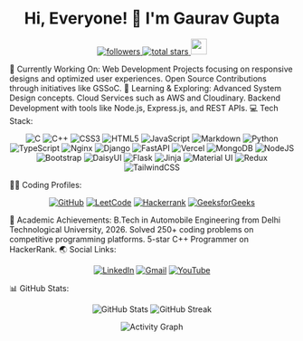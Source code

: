 <h1 align="center">Hi, Everyone! 👋 I'm Gaurav Gupta</h1> <p align="center"> <a href="https://github.com/Gaurav075?tab=followers"> <img alt="followers" title="Follow me on GitHub" src="https://custom-icon-badges.demolab.com/github/followers/Gaurav075?color=236ad3&labelColor=1155ba&style=for-the-badge&logo=person-add&label=Followers&logoColor=white"/> </a> <a href="https://github.com/Gaurav075?tab=repositories&sort=stargazers"> <img alt="total stars" title="Total stars on GitHub" src="https://custom-icon-badges.demolab.com/github/stars/Gaurav075?color=55960c&style=for-the-badge&labelColor=488207&logo=star"/> </a> <img src="https://komarev.com/ghpvc/?username=Gaurav075&label=PROFILE%20VISITORS&color=CD5F08&style=for-the-badge" height="28"/> </p>
🔭 Currently Working On:
Web Development Projects focusing on responsive designs and optimized user experiences.
Open Source Contributions through initiatives like GSSoC.
🌱 Learning & Exploring:
Advanced System Design concepts.
Cloud Services such as AWS and Cloudinary.
Backend Development with tools like Node.js, Express.js, and REST APIs.
💻 Tech Stack:
<p align="center"> <img src="https://img.shields.io/badge/c-%2300599C.svg?style=for-the-badge&logo=c&logoColor=white" alt="C"/> <img src="https://img.shields.io/badge/c++-%2300599C.svg?style=for-the-badge&logo=c%2B%2B&logoColor=white" alt="C++"/> <img src="https://img.shields.io/badge/css3-%231572B6.svg?style=for-the-badge&logo=css3&logoColor=white" alt="CSS3"/> <img src="https://img.shields.io/badge/html5-%23E34F26.svg?style=for-the-badge&logo=html5&logoColor=white" alt="HTML5"/> <img src="https://img.shields.io/badge/javascript-%23323330.svg?style=for-the-badge&logo=javascript&logoColor=%23F7DF1E" alt="JavaScript"/> <img src="https://img.shields.io/badge/markdown-%23000000.svg?style=for-the-badge&logo=markdown&logoColor=white" alt="Markdown"/> <img src="https://img.shields.io/badge/python-3670A0?style=for-the-badge&logo=python&logoColor=ffdd54" alt="Python"/> <img src="https://img.shields.io/badge/typescript-%23007ACC.svg?style=for-the-badge&logo=typescript&logoColor=white" alt="TypeScript"/> <img src="https://img.shields.io/badge/nginx-%23009639.svg?style=for-the-badge&logo=nginx&logoColor=white" alt="Nginx"/> <img src="https://img.shields.io/badge/django-%23092E20.svg?style=for-the-badge&logo=django&logoColor=white" alt="Django"/> <img src="https://img.shields.io/badge/FastAPI-005571?style=for-the-badge&logo=fastapi" alt="FastAPI"/> <img src="https://img.shields.io/badge/vercel-%23000000.svg?style=for-the-badge&logo=vercel&logoColor=white" alt="Vercel"/> <img src="https://img.shields.io/badge/MongoDB-%234ea94b.svg?style=for-the-badge&logo=mongodb&logoColor=white" alt="MongoDB"/> <img src="https://img.shields.io/badge/node.js-6DA55F?style=for-the-badge&logo=node.js&logoColor=white" alt="NodeJS"/> <img src="https://img.shields.io/badge/bootstrap-%238511FA.svg?style=for-the-badge&logo=bootstrap&logoColor=white" alt="Bootstrap"/> <img src="https://img.shields.io/badge/daisyui-5A0EF8?style=for-the-badge&logo=daisyui&logoColor=white" alt="DaisyUI"/> <img src="https://img.shields.io/badge/flask-%23000.svg?style=for-the-badge&logo=flask&logoColor=white" alt="Flask"/> <img src="https://img.shields.io/badge/jinja-white.svg?style=for-the-badge&logo=jinja&logoColor=black" alt="Jinja"/> <img src="https://img.shields.io/badge/materialui-%230081CB.svg?style=for-the-badge&logo=material-ui&logoColor=white" alt="Material UI"/> <img src="https://img.shields.io/badge/redux-%23593d88.svg?style=for-the-badge&logo=redux&logoColor=white" alt="Redux"/> <img src="https://img.shields.io/badge/tailwindcss-%2338B2AC.svg?style=for-the-badge&logo=tailwind-css&logoColor=white" alt="TailwindCSS"/> </p>
👨‍💻 Coding Profiles:
<p align="center"> <a href="https://github.com/Gaurav075"><img src="https://img.shields.io/badge/GitHub-181717?style=for-the-badge&logo=github&logoColor=white" alt="GitHub"></a> <a href="https://leetcode.com/u/officialgauravgupta3/"><img src="https://img.shields.io/badge/LeetCode-FFA116?style=for-the-badge&logo=leetcode&logoColor=black" alt="LeetCode"></a> <a href="https://www.hackerrank.com/GauravGupta007"><img src="https://img.shields.io/badge/Hackerrank-2EC866?style=for-the-badge&logo=hackerrank&logoColor=white" alt="Hackerrank"></a> <a href="https://www.geeksforgeeks.org/user/gauravgupta124/"><img src="https://img.shields.io/badge/GeeksforGeeks-008000?style=for-the-badge&logo=geeksforgeeks&logoColor=white" alt="GeeksforGeeks"></a> </p>
📜 Academic Achievements:
B.Tech in Automobile Engineering from Delhi Technological University, 2026.
Solved 250+ coding problems on competitive programming platforms.
5-star C++ Programmer on HackerRank.
🌏 Social Links:
<p align="center"> <a href="https://www.linkedin.com/in/gaurav-gupta-097069261/"><img src="https://img.shields.io/badge/LinkedIn-0A66C2?style=for-the-badge&logo=linkedin&logoColor=white" alt="LinkedIn"></a> <a href="mailto:officialgauravgupta3@gmail.com"><img src="https://img.shields.io/badge/Gmail-D14836?style=for-the-badge&logo=gmail&logoColor=white" alt="Gmail"></a> <a href="https://www.youtube.com/channel/UCJtTJKJ_bg7RB1ObHzKCRqw"><img src="https://img.shields.io/badge/YouTube-FF0000?style=for-the-badge&logo=youtube&logoColor=white" alt="YouTube"></a> </p>
📊 GitHub Stats:
<p align="center"> <img src="https://github-readme-stats.vercel.app/api?username=Gaurav075&theme=radical&show_icons=true&hide_border=true" alt="GitHub Stats"/> <img src="https://github-readme-streak-stats.herokuapp.com/?user=Gaurav075&theme=radical&hide_border=true" alt="GitHub Streak"/> </p> <p align="center"> <img src="https://github-readme-activity-graph.cyclic.app/graph?username=Gaurav075&theme=redical&area=true&radius=14" alt="Activity Graph"> </p>

